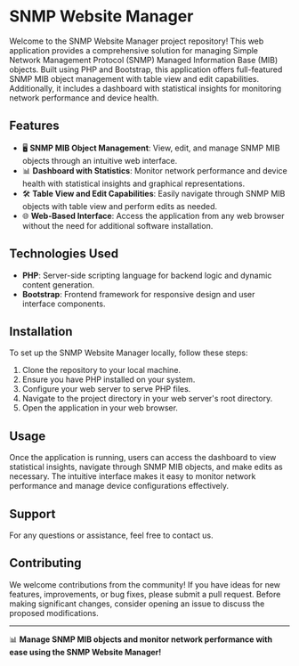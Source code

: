 # SNMP Website Manager

Welcome to the SNMP Website Manager project repository! This web application provides a comprehensive solution for managing Simple Network Management Protocol (SNMP) Managed Information Base (MIB) objects. Built using PHP and Bootstrap, this application offers full-featured SNMP MIB object management with table view and edit capabilities. Additionally, it includes a dashboard with statistical insights for monitoring network performance and device health.

## Features

- 🖥️ **SNMP MIB Object Management**: View, edit, and manage SNMP MIB objects through an intuitive web interface.
- 📊 **Dashboard with Statistics**: Monitor network performance and device health with statistical insights and graphical representations.
- 🛠️ **Table View and Edit Capabilities**: Easily navigate through SNMP MIB objects with table view and perform edits as needed.
- 🌐 **Web-Based Interface**: Access the application from any web browser without the need for additional software installation.

## Technologies Used

- **PHP**: Server-side scripting language for backend logic and dynamic content generation.
- **Bootstrap**: Frontend framework for responsive design and user interface components.

## Installation

To set up the SNMP Website Manager locally, follow these steps:

1. Clone the repository to your local machine.
2. Ensure you have PHP installed on your system.
3. Configure your web server to serve PHP files.
4. Navigate to the project directory in your web server's root directory.
5. Open the application in your web browser.

## Usage

Once the application is running, users can access the dashboard to view statistical insights, navigate through SNMP MIB objects, and make edits as necessary. The intuitive interface makes it easy to monitor network performance and manage device configurations effectively.

## Support

For any questions or assistance, feel free to contact us.

## Contributing

We welcome contributions from the community! If you have ideas for new features, improvements, or bug fixes, please submit a pull request. Before making significant changes, consider opening an issue to discuss the proposed modifications.

---

📊 **Manage SNMP MIB objects and monitor network performance with ease using the SNMP Website Manager!**


